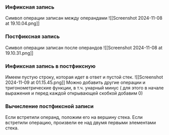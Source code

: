 ### Инфиксная запись
Символ операции записан между операндами
![[Screenshot 2024-11-08 at 19.10.04.png]]
### Постфиксная запись
Символ операции записан после операндов
![[Screenshot 2024-11-08 at 19.10.31.png]]
### Инфиксная запись в постфиксную
Имеем пустую строку, которая идет в ответ и пустой стек.
![[Screenshot 2024-11-09 at 01.15.45.png]]
Можно добавить другие операции и тригонометрические функции, в т.ч. унарный минус ( для этого в начале выражения и перед каждой открывающей скобкой добавим 0)
### Вычисление постфиксной записи
Если встретили операнд, положим его на вершину стека. Если встретили операцию, произвели ее над двумя первыми элементами стека.